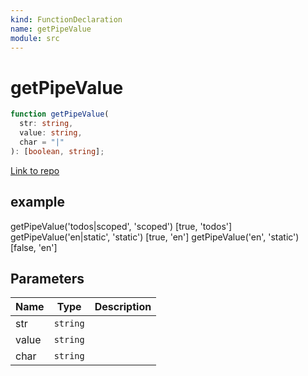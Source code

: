 ```yaml
---
kind: FunctionDeclaration
name: getPipeValue
module: src
---
```


# getPipeValue

```ts
function getPipeValue(
  str: string,
  value: string,
  char = "|"
): [boolean, string];
```

[Link to repo](https://github.com/ngneat/transloco/blob/master/projects/ngneat/transloco/src/lib/shared.ts#L42-L50)

## example

getPipeValue('todos|scoped', 'scoped') [true, 'todos']
getPipeValue('en|static', 'static') [true, 'en']
getPipeValue('en', 'static') [false, 'en']

## Parameters

| Name  | Type     | Description |
| ----- | -------- | ----------- |
| str   | `string` |             |
| value | `string` |             |
| char  | `string` |             |
